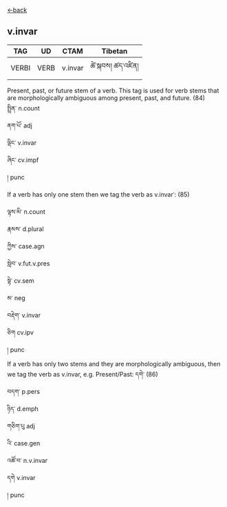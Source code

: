 [<-back](en/pos/postag_features/postag_features.md)


## v.invar</br>

|   TAG    | UD | CTAM | Tibetan |
| -------- | ------- | ---- | ---- |
| VERBI | VERB  | v.invar | ཚེ་སྐབས། ཚད་འཛིན།


Present, past, or future stem of a verb. This tag is used for verb stems that are
morphologically ambiguous among present, past, and future.
(84)</br>
སྤྲིན་ n.count</br>
ནག་པོ་ adj</br>
ལྡིང་ v.invar</br>
ཞིང་ cv.impf</br>
། punc</br>
If a verb has only one stem then we tag the verb as v.invar་:
(85)</br>
ལྟས་མི་ n.count</br>
རྣམས་ d.plural</br>
ཀྱིས་ case.agn</br>
སླེབ་ v.fut.v.pres</br>
སྟེ་ cv.sem</br>
མ་ neg</br>
བརྡེག་ v.invar</br>
ཅིག cv.ipv</br>
། punc</br>
If a verb has only two stems and they are morphologically ambiguous, then we tag the
verb as v.invar, e.g. Present/Past: དགེ་
(86)</br>
བདག་ p.pers</br>
ཉིད་ d.emph</br>
གཅིག་པུ adj</br>
འི་ case.gen</br>
འཚོ་བ་ n.v.invar</br>
དགེ v.invar</br>
། punc